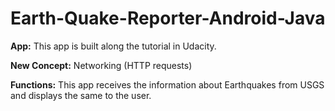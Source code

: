 # Earth-Quake-Reporter-Android-Java

**App:** This app is built along the tutorial in Udacity.

**New Concept:** Networking (HTTP requests)

**Functions:** This app receives the information about Earthquakes from USGS and displays the same to the user.
